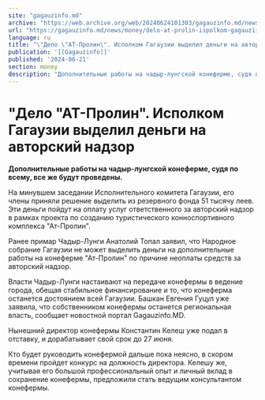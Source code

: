 ```yaml
---
site: "gagauzinfo.md"
archive: "https://web.archive.org/web/20240624101303/gagauzinfo.md/news/money/delo-at-prolin-ispolkom-gagauzii-videlil-dengi-na-avtorskii-nadzor"
url: "https://gagauzinfo.md/news/money/delo-at-prolin-ispolkom-gagauzii-videlil-dengi-na-avtorskii-nadzor"
language: ru
title: "\"Дело \"АТ-Пролин\". Исполком Гагаузии выделил деньги на авторский надзор"
publication: '[[Gagauzinfo]]'
published: '2024-06-21'
section: money
description: "Дополнительные работы на чадыр-лунгской конеферме, судя по всему, все же будут проведены."
---
```


# "Дело "АТ-Пролин". Исполком Гагаузии выделил деньги на авторский надзор

**Дополнительные работы на чадыр-лунгской конеферме, судя по всему, все же будут проведены.**

На минувшем заседании Исполнительного комитета Гагаузии, его члены приняли решение выделить из резервного фонда 51 тысячу леев. Эти деньги пойдут на оплату услуг ответственного за авторский надзор в рамках проекта по созданию туристического конноспортивного комплекса "Ат-Пролин".

Ранее примар Чадыр-Лунги Анатолий Топал заявил, что Народное собрание Гагаузии не может выделить деньги на дополнительные работы на конеферме "Ат-Пролин" по причине неоплаты средств за авторский надзор.

Власти Чадыр-Лунги настаивают на передаче конефермы в ведение города, обещая стабильное финансирование и то, что конеферма останется достоянием всей Гагаузии. Башкан Евгения Гуцул уже заявила, что собственником конефермы останется региональная власть, сообщает новостной портал Gagauzinfo.MD.

Нынешний директор конефермы Константин Келеш уже подал в отставку, и дорабатывает свой срок до 27 июня.

Кто будет руководить конефермой дальше пока неясно, в скором времени пройдет конкурс на должность директора. Келешу же, учитывая его большой профессиональный опыт и личный вклад в сохранение конефермы, предложили стать ведущим консультантом конефермы.